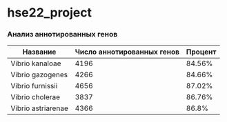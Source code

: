 # hse22_project
### Анализ аннотированных генов
| Название | Число аннотированных генов | Процент |
| ------------- | ------------- | ------------- | 
| Vibrio kanaloae | 4196 | 84.56% |
| Vibrio gazogenes | 4266 | 84.66% |
| Vibrio furnissii | 4656 | 87.02% |
| Vibrio cholerae | 3837 | 86.76% |
| Vibrio astriarenae | 4366 | 86.8% |
